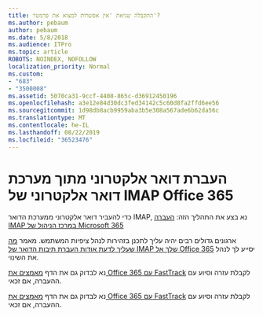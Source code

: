 ```yaml
---
title: התקבלה שגיאת 'אין אפשרות למצוא את פרמטר'?
ms.author: pebaum
author: pebaum
ms.date: 5/8/2018
ms.audience: ITPro
ms.topic: article
ROBOTS: NOINDEX, NOFOLLOW
localization_priority: Normal
ms.custom:
- "683"
- "3500008"
ms.assetid: 5070ca31-9ccf-4408-865c-d36912450196
ms.openlocfilehash: a3e12e84d30dc3fed34142c5c60d8fa2ffd6ee56
ms.sourcegitcommit: 1d98db8acb9959aba3b5e308a567ade6b62da56c
ms.translationtype: MT
ms.contentlocale: he-IL
ms.lasthandoff: 08/22/2019
ms.locfileid: "36523476"
---
```

# <a name="migrating-email-from-imap-email-system-to-office-365"></a>העברת דואר אלקטרוני מתוך מערכת דואר אלקטרוני של IMAP Office 365

כדי להעביר דואר אלקטרוני ממערכת הדואר IMAP, נא בצע את התהליך הזה: [העברה IMAP במרכז הניהול של Microsoft 365](https://support.office.com/article/4682f2e4-f720-4868-91ab-207f5b0c325d)
  
ארגונים גדולים רבים יהיה עליך לתכנן בזהירות לנהל ציפיות המשתמש. מאמר [מה שעליך לדעת אודות העברת תיבות הדואר של IMAP שלך אל Office 365](https://docs.microsoft.com/Exchange/mailbox-migration/migrating-imap-mailboxes/migrating-imap-mailboxes) יסייע לך לנהל את השינוי.

נא לבדוק גם את הדף [מאמצים את Office 365 עם FastTrack](https://www.microsoft.com/fasttrack/microsoft-365/office-365) לקבלת עזרה וסיוע עם ההעברה, אם זכאי.
  

נא לבדוק גם את הדף [מאמצים את Office 365 עם FastTrack](https://www.microsoft.com/fasttrack/microsoft-365/office-365) לקבלת עזרה וסיוע עם ההעברה, אם זכאי.
  